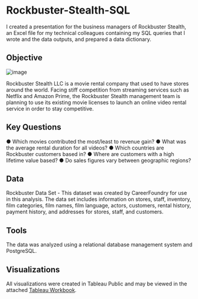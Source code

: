 # Rockbuster-Stealth-SQL
I created a presentation for the business managers of Rockbuster Stealth, an Excel file for my technical colleagues containing my SQL queries that I wrote and the data outputs, and prepared a data dictionary.

##  Objective
![image](https://github.com/DawnChism/Rockbuster-Stealth-SQL/assets/157734176/5e9d3c5c-f309-4ee8-857f-5ae2e42b4cc6)

Rockbuster Stealth LLC is a movie rental company that used to have stores around the
world. Facing stiff competition from streaming services such as Netflix and Amazon Prime,
the Rockbuster Stealth management team is planning to use its existing movie licenses to
launch an online video rental service in order to stay competitive.

## Key Questions
● Which movies contributed the most/least to revenue gain?
● What was the average rental duration for all videos?
● Which countries are Rockbuster customers based in?
● Where are customers with a high lifetime value based?
● Do sales figures vary between geographic regions?

## Data
Rockbuster Data Set - This dataset was created by CareerFoundry for use in this analysis. The data set includes information on stores, staff, inventory, film categories, film names, film language, actors, customers, rental history, payment history, and addresses for stores, staff, and customers.

## Tools
The data was analyzed using a relational database management system and PostgreSQL. 

## Visualizations
All visualizations were created in Tableau Public and may be viewed in the attached [Tableau Workbook](https://public.tableau.com/app/profile/dawn.chism/viz/RockbusterStealth_16999951784910/CustomerLocations).
